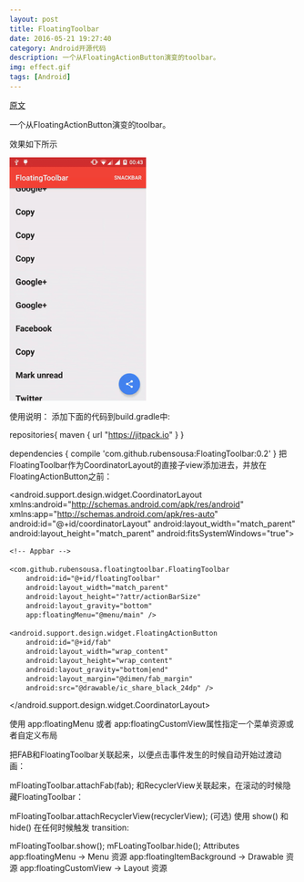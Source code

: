 ```yaml
---
layout: post
title: FloatingToolbar
date: 2016-05-21 19:27:40
category: Android开源代码
description: 一个从FloatingActionButton演变的toolbar。
img: effect.gif
tags: [Android]
---
```

[原文](https://github.com/rubensousa/FloatingToolbar)

一个从FloatingActionButton演变的toolbar。

效果如下所示

<img src="/img/FloatingToolbar/effect.gif" title="effect" width="240" height="auto">

使用说明：
 添加下面的代码到build.gradle中:

repositories{
  maven { url "https://jitpack.io" }
}
 
dependencies {
  compile 'com.github.rubensousa:FloatingToolbar:0.2'
}
把FloatingToolbar作为CoordinatorLayout的直接子view添加进去，并放在FloatingActionButton之前：

<android.support.design.widget.CoordinatorLayout 
    xmlns:android="http://schemas.android.com/apk/res/android"
    xmlns:app="http://schemas.android.com/apk/res-auto"
    android:id="@+id/coordinatorLayout"
    android:layout_width="match_parent"
    android:layout_height="match_parent"
    android:fitsSystemWindows="true">
 
    <!-- Appbar -->
 
    <com.github.rubensousa.floatingtoolbar.FloatingToolbar
        android:id="@+id/floatingToolbar"
        android:layout_width="match_parent"
        android:layout_height="?attr/actionBarSize"
        android:layout_gravity="bottom"
        app:floatingMenu="@menu/main" />
 
    <android.support.design.widget.FloatingActionButton
        android:id="@+id/fab"
        android:layout_width="wrap_content"
        android:layout_height="wrap_content"
        android:layout_gravity="bottom|end"
        android:layout_margin="@dimen/fab_margin"
        android:src="@drawable/ic_share_black_24dp" />
 
 
</android.support.design.widget.CoordinatorLayout>

使用 app:floatingMenu 或者  app:floatingCustomView属性指定一个菜单资源或者自定义布局

把FAB和FloatingToolbar关联起来，以便点击事件发生的时候自动开始过渡动画：

mFloatingToolbar.attachFab(fab);
和RecyclerView关联起来，在滚动的时候隐藏FloatingToolbar：

mFloatingToolbar.attachRecyclerView(recyclerView);
(可选) 使用 show() 和 hide() 在任何时候触发 transition:

mFloatingToolbar.show();
mFLoatingToolbar.hide();
Attributes
app:floatingMenu -> Menu 资源
app:floatingItemBackground -> Drawable 资源
app:floatingCustomView -> Layout 资源